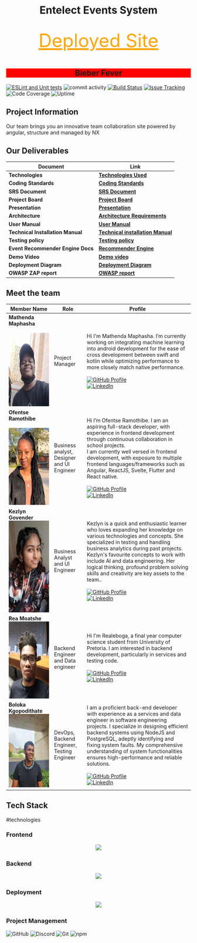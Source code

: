 <div align="center">
<h1>Entelect Events System</h1>
<br>
<a style="color: orange;font-size: 50px;text-decoration: underline;" href="https://events-system.org/">Deployed Site</a>
</div>


<br>


<div align="center" style="background-color: red;">
    <h2>Bieber Fever</h2>
</div>
</div>


[![ESLint and Unit tests](https://github.com/COS301-SE-2024/Events-System/actions/workflows/ci.yml/badge.svg)](https://github.com/COS301-SE-2024/Events-System/actions/workflows/ci.yml)
![commit activity](https://img.shields.io/github/commit-activity/y/COS301-SE-2024/Events-System?style=flat-square)
[![Build Status](https://img.shields.io/badge/Build_Status-GitHub_Actions-brightgreen)](https://github.com/COS301-SE-2024/MiniProject12/actions/workflows/lint.yml) 
[![Issue Tracking](https://img.shields.io/badge/Issue_Tracking-GitHub_Issues-yellow)](https://github.com/COS301-SE-2024/MiniProject12/issues) 
![Code Coverage](https://img.shields.io/codecov/c/github/COS301-SE-2024/Events-System?style=flat-square)
![Uptime](https://img.shields.io/uptimerobot/status/m797025750-8c6c6f211180201cee2a4b1e)



## Project Information
Our team brings you an innovative team collaboration site powered by angular, structure and managed by NX


## Our Deliverables


<div align="center">




| Document                               | Link                                                                                                       |
|---------------------------------------|------------------------------------------------------------------------------------------------------------|
| **Technologies**                      | [**Technologies Used**](https://github.com/COS301-SE-2024/Events-System/wiki)    |
| **Coding Standards**                 | [**Coding Standards**](https://github.com/COS301-SE-2024/Events-System/wiki/Backend-coding-standards) |
| **SRS Document**                     | [**SRS Document**](https://docs.google.com/document/d/1IkNd7883CXhsH3ZvoKGpKpWrK2wgkBeg/edit?usp=drive_link&ouid=109737902115089118558&rtpof=true&sd=true)              |
| **Project Board**                    | [**Project Board**](https://github.com/orgs/COS301-SE-2024/projects/100)                     |
| **Presentation**                      | [**Presentation**](https://docs.google.com/presentation/d/1WFUS8HzUa4GiifquZ9qwtiIB_9fEH1IALM_JrGgDWf8/edit?usp=drive_link) |
| **Architecture**                      | [**Architecture Requirements**](https://docs.google.com/document/d/1AQTAW603MP4aSSwuqKOEXbl62YoEceQ1szSPMKhpIW0/edit?usp=drive_link) |
| **User Manual**                      | [**User Manual**](https://docs.google.com/document/d/1AvNEAamtIrnZcAtqJ8JCZjV8uI60CV_R/edit?usp=drive_link&ouid=109737902115089118558&rtpof=true&sd=true) |
| **Technical Installation Manual**                      | [**Technical installation Manual**](https://github.com/COS301-SE-2024/Events-System/wiki/Technical-installation-manual) |
| **Testing policy**                      | [**Testing policy**](https://docs.google.com/document/d/106CuNuTqG4AfYpYS5XJyBqeMHrky7XOsOzMeS-0wPJo/edit?usp=drive_link) |
| **Event Recommender Engine Docs**                      | [**Recommender Engine**](https://docs.google.com/document/d/1Lh_mEJHsUIlT_9LCRcTAxHM7EEGxTjdeaMs9KjuU-Mo/edit?usp=drive_link) |
| **Demo Video**                      | [**Demo video**](https://drive.google.com/file/d/18d0zKV-BKLJ0k5i4n6ote0CDXZe3OV54/view?usp=drive_link) |
| **Deployment Diagram**                      | [**Deployment Diagram**](https://drive.google.com/file/d/1gnIvh3odOxDcNP0cagQJmP_7bqXnsQco/view?usp=drive_link) |
| **OWASP ZAP report**                      | [**OWASP report**](https://drive.google.com/file/d/1keBbRFxmtVcYMLinx1aSEYFy4RX8n8y0/view?usp=drive_linkk) |

</div>


## Meet the team
| Member Name                                                                                                                            | Role                               | Profile                                                                                                                                                                                                                                                                                                              | 
| -------------------------------------------------------------------------------------------------------------------------------------- | ---------------------------------- | -------------------------------------------------------------------------------------------------------------------------------------------------------------------------------------------------------------------------------------------------------------------------------------------------------------------- | 
| **Mathenda Maphasha**<br><br><img src="readme/Mathenda1.jpg" alt="Mathenda Maphasha" width="400" height="200"><br> | Project Manager                    | Hi I'm Mathenda Maphasha. I’m currently working on integrating machine learning into android development for the ease of cross development between swift and kotlin while optimizing performance to more closely match native performance. <br> <br>   [![GitHub Profile](https://img.shields.io/badge/GitHub-Profile-blue?style=for-the-badge&logo=github)](https://Github.com/Mathenda)<br>[![LinkedIn](https://img.shields.io/badge/LinkedIn-Profile-blue?style=for-the-badge&logo=linkedin)](https://www.linkedin.com/in/Mathenda-Maphasha-3b6656302/)|
| **Ofentse Ramothibe**<br><br><img src="readme/Ofentse.jpg" alt="Ofentse Ramothibe" width="220" height="210">            | Business analyst, Designer and UI Engineer        | Hi I’m Ofentse Ramothibe. I am an aspiring full-stack developer, with experience in frontend development through continuous collaboration in school projects. <br>I am currently well versed in frontend development, with exposure to multiple frontend languages/frameworks such as Angular, ReactJS, Svelte, Flutter and React native.     <br><br> [![GitHub Profile](https://img.shields.io/badge/GitHub-Profile-blue?style=for-the-badge&logo=github)](https://Github.com/ofentse-ramothibe)<br>[![LinkedIn](https://img.shields.io/badge/LinkedIn-Profile-blue?style=for-the-badge&logo=linkedin)](https://www.linkedin.com/in/ofentse-ramothibe)  | 
| **Kezlyn Govender**<br><img src="readme/Kezlyyn.jpg" alt="Kezlyn Govender" width="220" height="250">                      | Business Analyst and UI Engineer      |Kezlyn is a quick and enthusiastic learner who loves expanding her knowledge on various technologies and concepts. She specialized in testing and handling business analytics during past projects.<br> Kezlyn's favourite concepts to work with include AI and data engineering. Her logical thinking, profound problem solving skills and creativity are key assets to the team..<br>   <br>   [![GitHub Profile](https://img.shields.io/badge/GitHub-Profile-blue?style=for-the-badge&logo=github)](https://Github.com/KezlynGovender)<br>[![LinkedIn](https://img.shields.io/badge/LinkedIn-Profile-blue?style=for-the-badge&logo=linkedin)](https://www.linkedin.com/in/kezlyn-govender-2a77782b3/) |
| **Rea Moatshe**<br><img src="readme/Rea.jpg" alt="Rea Moatshe" width="240" height="210">               | Backend Engineer and Data engineer              | Hi I'm Realeboga, a final year computer science student from University of Pretoria. I am interested in backend development, particularly in services and testing code. <br><br>  [![GitHub Profile](https://img.shields.io/badge/GitHub-Profile-blue?style=for-the-badge&logo=github)](https://Github.com/RXA8)<br>[![LinkedIn](https://img.shields.io/badge/LinkedIn-Profile-blue?style=for-the-badge&logo=linkedin)](https://www.linkedin.com/in/realeboga-moatshe-2178372ba/)
| **Boloka Kgopodithate**<br><img src="readme/BK.jpg" alt="Boloka Kgopodithate" width="150" height="200">                   | DevOps, Backend Engineer, Testing Engineer        | I am a proficient back-end developer with experience as a services and data engineer in software engineering projects. I specialize in designing efficient backend systems using NodeJS and PostgreSQL, adeptly identifying and fixing system faults. My comprehensive understanding of system functionalities ensures high-performance and reliable solutions.<br><br> [![GitHub Profile](https://img.shields.io/badge/GitHub-Profile-blue?style=for-the-badge&logo=github)](https://Github.com/sageboots)<br>[![LinkedIn](https://img.shields.io/badge/LinkedIn-Profile-blue?style=for-the-badge&logo=linkedin)](https://www.linkedin.com/in/boloka-kgopodithate-1772872a5)  |




## Tech Stack 
#technologies
### Frontend


<p align="center">
    <a href="https://skillicons.dev">
        <img src="https://skillicons.dev/icons?i=angular,tailwind,jest,npm,git&perline=6" />
  </a>
</p>






### Backend


<p align="center">
    <a href="https://skillicons.dev">
        <img src="https://skillicons.dev/icons?i=spring,java,gradle,py&perline=6" />
    </a>
</p>






### Deployment


<p align="center">
    <a href="https://skillicons.dev">
        <img src="https://skillicons.dev/icons?i=cloudflare,gcp,heroku,flask&perline=6" />
    </a>
</p>




### Project Management


![GitHub](https://img.shields.io/badge/GitHub-181717?style=for-the-badge&logo=github&logoColor=white) ![Discord](https://img.shields.io/badge/Discord-5865F2?style=for-the-badge&logo=discord&logoColor=white) ![Git](https://img.shields.io/badge/Git-F05032?style=for-the-badge&logo=git&logoColor=white) ![npm](https://img.shields.io/badge/npm-CB3837?style=for-the-badge&logo=npm&logoColor=white)
